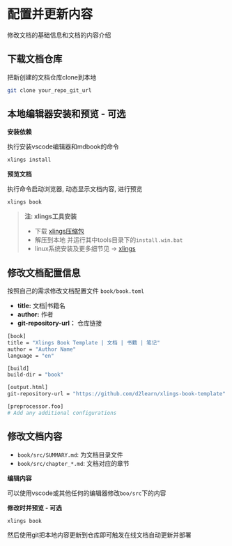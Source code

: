 # 配置并更新内容

修改文档的基础信息和文档的内容介绍

## 下载文档仓库

把新创建的文档仓库clone到本地

```bash
git clone your_repo_git_url
```

## 本地编辑器安装和预览 - **可选**

**安装依赖**

执行安装vscode编辑器和mdbook的命令

```bash
xlings install
```

**预览文档**

执行命令启动浏览器, 动态显示文档内容, 进行预览

```bash
xlings book
```

> **注: xlings工具安装**
>
>   - 下载 [xlings压缩包](https://github.com/d2learn/xlings/archive/refs/heads/main.zip)
>   - 解压到本地 并运行其中tools目录下的`install.win.bat`
>   - linux系统安装及更多细节见 -> [xlings](https://github.com/d2learn/xlings)

## 修改文档配置信息

按照自己的需求修改文档配置文件 `book/book.toml`

- **title:** 文档|书籍名
- **author:** 作者
- **git-repository-url：** 仓库链接

```bash
[book]
title = "Xlings Book Template | 文档 | 书籍 | 笔记"
author = "Author Name"
language = "en"

[build]
build-dir = "book"

[output.html]
git-repository-url = "https://github.com/d2learn/xlings-book-template"

[preprocessor.foo]
# Add any additional configurations
```

## 修改文档内容

- `book/src/SUMMARY.md`: 为文档目录文件
- `book/src/chapter_*.md`: 文档对应的章节

**编辑内容**

可以使用vscode或其他任何的编辑器修改`boo/src`下的内容

**修改时并预览 - 可选**

```bash
xlings book
```

然后使用git把本地内容更新到仓库即可触发在线文档自动更新并部署